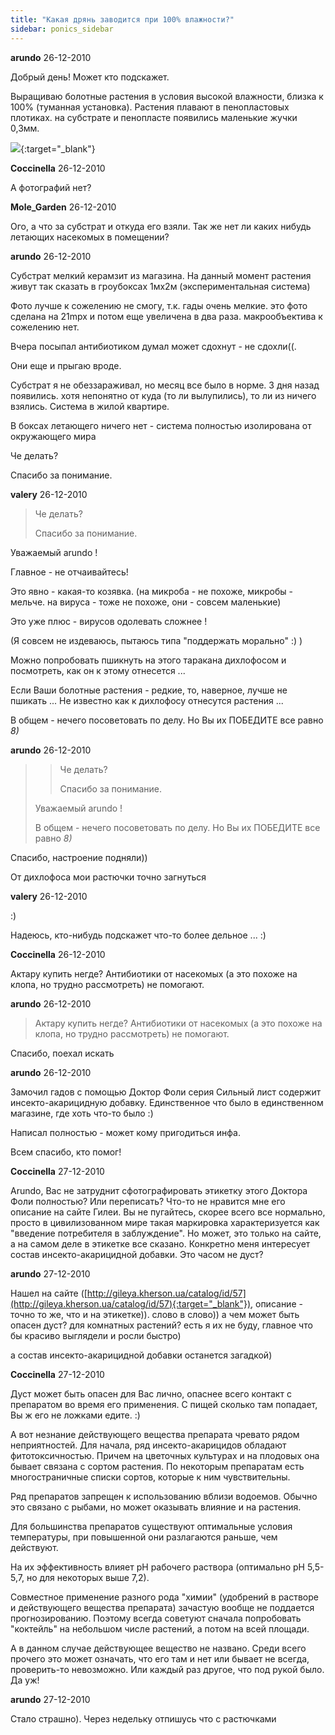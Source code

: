 ```yaml
---
title: "Какая дрянь заводится при 100% влажности?"
sidebar: ponics_sidebar
---
```


**arundo** 26-12-2010

Добрый день! Может кто подскажет.

Выращиваю болотные растения в условия высокой влажности, близка к 100% (туманная установка). Растения плавают в пенопластовых плотиках. на субстрате и пенопласте появились маленькие жучки 0,3мм.

[![](/attachimages/3961_IMG_2602.png)](https://t.me/ponics_ru_files/4595){:target="_blank"}

**Coccinella** 26-12-2010

А фотографий нет? 


**Mole_Garden** 26-12-2010

Ого, а что за субстрат и откуда его взяли. Так же нет ли каких нибудь летающих насекомых в помещении?


**arundo** 26-12-2010

Субстрат мелкий керамзит из магазина. На данный момент растения живут так сказать в гроубоксах 1мх2м (экспериментальная система)

Фото лучше к сожелению не смогу, т.к. гады очень мелкие. это фото сделана на 21mpx и потом еще увеличена в два раза. макрообъектива к сожелению нет.

Вчера посыпал антибиотиком думал может сдохнут - не сдохли((.

Они еще и прыгаю вроде.

Субстрат я не обеззараживал, но месяц все было в норме. 3 дня назад появились. хотя непонятно от куда (то ли вылупились), то ли из ничего взялись. Система в жилой квартире.

В боксах летающего ничего нет - система полностью изолирована от окружающего мира

Че делать?

Спасибо за понимание.


**valery** 26-12-2010

> Че делать?
> 
> Спасибо за понимание.

Уважаемый arundo !

Главное - не отчаивайтесь!

Это явно - какая-то козявка. (на микроба - не похоже, микробы - мельче. на вируса - тоже не похоже, они - совсем маленькие)

Это уже плюс - вирусов одолевать сложнее !

(Я совсем не издеваюсь, пытаюсь типа "поддержать морально" :) )

Можно попробовать пшикнуть на этого таракана дихлофосом и посмотреть, как он к этому отнесется ...

Если Ваши болотные растения - редкие, то, наверное, лучше не пшикать ... Не известно как к дихлофосу отнесутся растения ...

В общем - нечего посоветовать по делу. Но Вы их ПОБЕДИТЕ все равно *8)*


**arundo** 26-12-2010

> > Че делать?
> > 
> > Спасибо за понимание.
> 
> 
> 
> Уважаемый arundo !
> 
> В общем - нечего посоветовать по делу. Но Вы их ПОБЕДИТЕ все равно *8)*

Спасибо, настроение подняли))

От дихлофоса мои растючки точно загнуться


**valery** 26-12-2010

 :)

Надеюсь, кто-нибудь подскажет что-то более дельное ... :)


**Coccinella** 26-12-2010

Актару купить негде? Антибиотики от насекомых (а это похоже на клопа, но трудно рассмотреть) не помогают.


**arundo** 26-12-2010

> Актару купить негде? Антибиотики от насекомых (а это похоже на клопа, но трудно рассмотреть) не помогают.

Спасибо, поехал искать


**arundo** 26-12-2010

Замочил гадов с помощью Доктор Фоли серия Сильный лист содержит инсекто-акарицидную добавку. Единственное что было в единственном магазине, где хоть что-то было :)

Написал полностью - может кому пригодиться инфа.

Всем спасибо, кто помог!


**Coccinella** 27-12-2010

Arundo, Вас не затруднит сфотографировать этикетку этого Доктора Фоли полностью? Или переписать? Что-то не нравится мне его описание на сайте Гилеи. Вы не пугайтесь, скорее всего все нормально, просто в цивилизованном мире такая маркировка характеризуется как "введение потребителя в заблуждение". Но может, это только на сайте, а на самом деле в этикетке все сказано. Конкретно меня интересует состав инсекто-акарицидной добавки. Это часом не дуст?


**arundo** 27-12-2010

Нашел на сайте ([http://gileya.kherson.ua/catalog/id/57](http://gileya.kherson.ua/catalog/id/57){:target="_blank"}), описание - точно то же, что и на этикетке)). слово в слово)) а чем может быть опасен дуст? для комнатных растений? есть я их не буду, главное что бы красиво выглядели и росли быстро)

а состав инсекто-акарицидной добавки останется загадкой)


**Coccinella** 27-12-2010

Дуст может быть опасен для Вас лично, опаснее всего контакт с препаратом во время его применения. С пищей сколько там попадает, Вы ж его не ложками едите. :)

А вот незнание действующего вещества препарата чревато рядом неприятностей. Для начала, ряд инсекто-акарицидов обладают фитотоксичностью. Причем на цветочных культурах и на плодовых она бывает связана с сортом растения. По некоторым препаратам есть многостраничные списки сортов, которые к ним чувствительны. 

Ряд препаратов запрещен к использованию вблизи водоемов. Обычно это связано с рыбами, но может оказывать влияние и на растения.

Для большинства препаратов существуют оптимальные условия температуры, при повышенной они разлагаются раньше, чем действуют. 

На их эффективность влияет рН рабочего раствора (оптимально рН 5,5-5,7, но для некоторых выше 7,2).

Совместное применение разного рода "химии" (удобрений в растворе и действующего вещества препарата) зачастую вообще не поддается прогнозированию. Поэтому всегда советуют сначала попробовать "коктейль" на небольшом числе растений, а потом на всей площади.

А в данном случае действующее вещество не названо. Среди всего прочего это может означать, что его там и нет или бывает не всегда, проверить-то невозможно. Или каждый раз другое, что под рукой было. Да уж!


**arundo** 27-12-2010

Стало страшно). Через недельку отпишусь что с растючками


